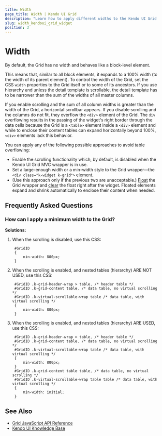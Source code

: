 ```yaml
---
title: Width
page_title: Width | Kendo UI Grid
description: "Learn how to apply different widths to the Kendo UI Grid for jQuery."
slug: width_kendoui_grid_widget
position: 3
---
```


# Width

By default, the Grid has no width and behaves like a block-level element.

This means that, similar to all block elements, it expands to a 100% width (to the width of its parent element). To control the width of the Grid, set the CSS `width` properties to the Grid itself or to some of its ancestors. If you use hierarchy and unless the detail template is scrollable, the detail template has to be narrower than the sum of the widths of all master columns.

If you enable scrolling and the sum of all column widths is greater than the width of the Grid, a horizontal scrollbar appears. If you disable scrolling and the columns do not fit, they overflow the `<div>` element of the Grid. The `div` overflowing results in the passing of the widget's right border through the data cells because the Grid is a `<table>` element inside a `<div>` element and while to enclose their content tables can expand horizontally beyond 100%, `<div>` elements lack this behavior.

You can apply any of the following possible approaches to avoid table overflowing:

* Enable the scrolling functionality which, by default, is disabled when the Kendo UI Grid MVC wrapper is in use.
* Set a large-enough width or a min-width style to the Grid wrapper&mdash;the `<div class="k-widget k-grid">` element.
* (Use this approach only if the previous two are unacceptable.) [Float](https://developer.mozilla.org/en-US/docs/Web/CSS/float) the Grid wrapper and [clear](https://developer.mozilla.org/en-US/docs/Web/CSS/clear) the float right after the widget. Floated elements expand and shrink automatically to enclose their content when needed.

## Frequently Asked Questions

### How can I apply a minimum width to the Grid?

**Solutions:**

1. When the scrolling is disabled, use this CSS:

        #GridID
        {
            min-width: 800px;
        }

1. When the scrolling is enabled, and nested tables (hierarchy) ARE NOT USED, use this CSS:

        #GridID .k-grid-header-wrap > table, /* header table */
        #GridID .k-grid-content table, /* data table, no virtual scrolling */
        #GridID .k-virtual-scrollable-wrap table /* data table, with virtual scrolling */
        {
            min-width: 800px;
        }

1. When the scrolling is enabled, and nested tables (hierarchy) ARE USED, use this CSS:

        #GridID .k-grid-header-wrap > table, /* header table */
        #GridID .k-grid-content table, /* data table, no virtual scrolling */
        #GridID .k-virtual-scrollable-wrap table /* data table, with virtual scrolling */
        {
            min-width: 800px;
        }
        #GridID .k-grid-content table table, /* data table, no virtual scrolling */
        #GridID .k-virtual-scrollable-wrap table table /* data table, with virtual scrolling */
        {
            min-width: initial;
        }


## See Also

* [Grid JavaScript API Reference](/api/javascript/ui/grid)
* [Kendo UI Knowledge Base](/knowledge-base)
